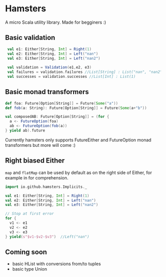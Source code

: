 # Hamsters

A micro Scala utility library. Made for begginers :)

## Basic validation

```scala
 val e1: Either[String, Int] = Right(1)
 val e2: Either[String, Int] = Left("nan")
 val e3: Either[String, Int] = Left("nan2")
 
 val validation = Validation(e1,e2, e3)
 val failures = validation.failures //List[String] : List("nan", "nan2")
 val successes = validation.successes //List[Int] : List(1)
```
 
##  Basic monad transformers

```scala
def foa: Future[Option[String]] = Future(Some("a"))
def fob(a: String): Future[Option[String]] = Future(Some(a+"b"))

val composedAB: Future[Option[String]] = (for {
  a <- FutureOption(foa)
  ab <- FutureOption(fob(a))
} yield ab).future

```
Currently hamsters only supports FutureEither and FutureOption monad transformers but more will come :)

## Right biased Either

`map` and `flatMap` can be used by default as on the right side of Either, for example in for comprehension. 

```scala
import io.github.hamsters.Implicits._

val e1: Either[String, Int] = Right(1)
val e2: Either[String, Int] = Left("nan")
val e3: Either[String, Int] = Left("nan2")

// Stop at first error
for {
  v1 <- e1
  v2 <- e2
  v3 <- e3
} yield(s"$v1-$v2-$v3")  //Left("nan")
```
 
## Coming soon 
 * basic HList with conversions from/to tuples
 * basic type Union
